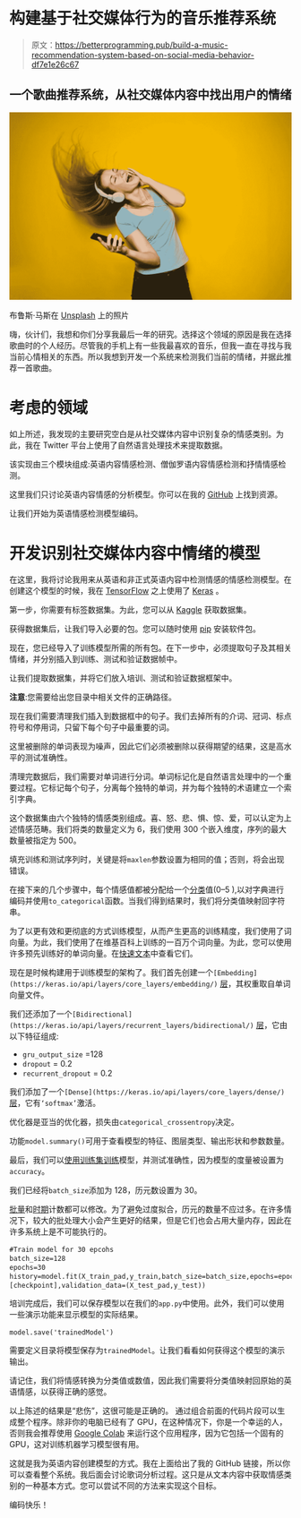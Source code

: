 # 构建基于社交媒体行为的音乐推荐系统

> 原文：<https://betterprogramming.pub/build-a-music-recommendation-system-based-on-social-media-behavior-df7e1e26c67>

## 一个歌曲推荐系统，从社交媒体内容中找出用户的情绪

![](img/a7f3da8492c83bf8989fd84b184e9980.png)

布鲁斯·马斯在 [Unsplash](https://unsplash.com?utm_source=medium&utm_medium=referral) 上的照片

嗨，伙计们，我想和你们分享我最后一年的研究。选择这个领域的原因是我在选择歌曲时的个人经历。尽管我的手机上有一些我最喜欢的音乐，但我一直在寻找与我当前心情相关的东西。所以我想到开发一个系统来检测我们当前的情绪，并据此推荐一首歌曲。

# 考虑的领域

如上所述，我发现的主要研究空白是从社交媒体内容中识别复杂的情感类别。为此，我在 Twitter 平台上使用了自然语言处理技术来提取数据。

该实现由三个模块组成:英语内容情感检测、僧伽罗语内容情感检测和抒情情感检测。

这里我们只讨论英语内容情感的分析模型。你可以在我的 [GitHub](https://github.com/RaviduShehan/Music-Recommendation-System-based-on-Emotions-in-Users-social-media-behaviour) 上找到资源。

让我们开始为英语情感检测模型编码。

# 开发识别社交媒体内容中情绪的模型

在这里，我将讨论我用来从英语和非正式英语内容中检测情感的情感检测模型。在创建这个模型的时候，我在 [TensorFlow](https://www.tensorflow.org/) 之上使用了 [Keras](https://keras.io/) 。

第一步，你需要有标签数据集。为此，您可以从 [Kaggle](https://www.kaggle.com/praveengovi/emotions-dataset-for-nlp) 获取数据集。

获得数据集后，让我们导入必要的包。您可以随时使用 [pip](https://pip.pypa.io/en/stable/) 安装软件包。

现在，您已经导入了训练模型所需的所有包。在下一步中，必须提取句子及其相关情绪，并分别插入到训练、测试和验证数据帧中。

让我们提取数据集，并将它们放入培训、测试和验证数据框架中。

**注意**:您需要给出您目录中相关文件的正确路径。

现在我们需要清理我们插入到数据框中的句子。我们去掉所有的介词、冠词、标点符号和停用词，只留下每个句子中最重要的词。

这里被删除的单词表现为噪声，因此它们必须被删除以获得期望的结果，这是高水平的测试准确性。

清理完数据后，我们需要对单词进行分词。单词标记化是自然语言处理中的一个重要过程。它标记每个句子，分离每个独特的单词，并为每个独特的术语建立一个索引字典。

这个数据集由六个独特的情感类别组成。喜、怒、悲、惧、惊、爱，可以认定为上述情感范畴。我们将类的数量定义为 6，我们使用 300 个嵌入维度，序列的最大数量被指定为 500。

填充训练和测试序列时，关键是将`maxlen`参数设置为相同的值；否则，将会出现错误。

在接下来的几个步骤中，每个情感值都被分配给一个[分类](https://www.tensorflow.org/api_docs/python/tf/keras/utils/to_categorical)值(0–5 ),以对字典进行编码并使用`to_categorical`函数。当我们得到结果时，我们将分类值映射回字符串。

为了以更有效和更彻底的方式训练模型，从而产生更高的训练精度，我们使用了词向量。为此，我们使用了在维基百科上训练的一百万个词向量。为此，您可以使用许多预先训练好的单词向量。在[快速文本](https://fasttext.cc/docs/en/english-vectors.html)中查看它们。

现在是时候构建用于训练模型的架构了。我们首先创建一个`[Embedding](https://keras.io/api/layers/core_layers/embedding/)` [层](https://keras.io/api/layers/core_layers/embedding/)，其权重取自单词向量文件。

我们还添加了一个`[Bidirectional](https://keras.io/api/layers/recurrent_layers/bidirectional/)` [层](https://keras.io/api/layers/recurrent_layers/bidirectional/)，它由以下特征组成:

*   `gru_output_size` =128
*   `dropout` = 0.2
*   `recurrent_dropout` = 0.2

我们添加了一个`[Dense](https://keras.io/api/layers/core_layers/dense/)` [层](https://keras.io/api/layers/core_layers/dense/)，它有`‘softmax’`激活。

优化器是亚当的优化器，损失由`categorical_crossentropy`决定。

功能`model.summary()`可用于查看模型的特征、图层类型、输出形状和参数数量。

最后，我们可以[使用训练集训练](https://www.tensorflow.org/api_docs/python/tf/keras/Model)模型，并测试准确性，因为模型的度量被设置为`accuracy`。

我们已经将`batch_size`添加为 128，历元数设置为 30。

[批量](https://machinelearningmastery.com/how-to-control-the-speed-and-stability-of-training-neural-networks-with-gradient-descent-batch-size/)和[时期](https://medium.com/@upendravijay2/what-is-epoch-and-how-to-choose-the-correct-number-of-epoch-d170656adaaf)计数都可以修改。为了避免过度拟合，历元的数量不应过多。在许多情况下，较大的批处理大小会产生更好的结果，但是它们也会占用大量内存，因此在许多系统上是不可能执行的。

```
#Train model for 30 epcohs
batch_size=128
epochs=30
history=model.fit(X_train_pad,y_train,batch_size=batch_size,epochs=epochs,callbacks=[checkpoint],validation_data=(X_test_pad,y_test))
```

培训完成后，我们可以保存模型以在我们的`app.py`中使用。此外，我们可以使用一些演示功能来显示模型的实际结果。

```
model.save('trainedModel')
```

需要定义目录将模型保存为`trainedModel`。让我们看看如何获得这个模型的演示输出。

请记住，我们将情感转换为分类值或数值，因此我们需要将分类值映射回原始的英语情感，以获得正确的感觉。

以上陈述的结果是“悲伤”，这很可能是正确的。
通过组合前面的代码片段可以生成整个程序。除非你的电脑已经有了 GPU，在这种情况下，你是一个幸运的人，否则我会推荐使用 [Google Colab](https://research.google.com/colaboratory/faq.html) 来运行这个应用程序，因为它包括一个固有的 GPU，这对训练机器学习模型很有用。

这就是我为英语内容创建模型的方式。我在上面给出了我的 GitHub 链接，所以你可以查看整个系统。我后面会讨论歌词分析过程。这只是从文本内容中获取情感类别的一种基本方式。您可以尝试不同的方法来实现这个目标。

编码快乐！